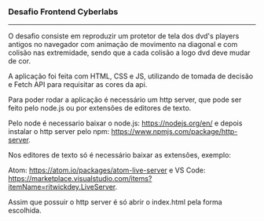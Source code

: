 ### Desafio Frontend Cyberlabs

---
O desafio consiste em reproduzir um protetor de tela  dos dvd's players antigos no navegador com animação de movimento na diagonal e com colisão nas extremidade, sendo que a cada colisão a logo dvd deve mudar de cor.

A aplicação foi feita com HTML, CSS e JS, utilizando de tomada de decisão e Fetch API para requisitar as cores da api.

Para poder rodar a aplicação é necessário um http server, que pode ser feito pelo node.js ou por extensões de editores de texto.

Pelo node é necessario baixar o node.js: https://nodejs.org/en/ e depois instalar o http server pelo npm:  https://www.npmjs.com/package/http-server.

Nos editores de texto só é necessário baixar as extensões, exemplo: 

Atom: https://atom.io/packages/atom-live-server e VS Code: https://marketplace.visualstudio.com/items?itemName=ritwickdey.LiveServer.

Assim que possuir o http server é só abrir o index.html pela forma escolhida.
